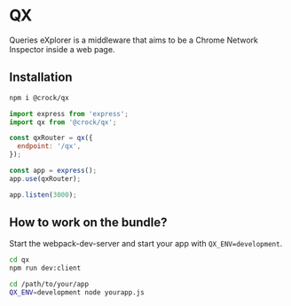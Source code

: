 # QX

Queries eXplorer is a middleware that aims to be a Chrome Network Inspector inside a web page.

## Installation

```bash
npm i @crock/qx
```

```js
import express from 'express';
import qx from '@crock/qx';

const qxRouter = qx({
  endpoint: '/qx',
});

const app = express();
app.use(qxRouter);

app.listen(3000);
```

## How to work on the bundle?

Start the webpack-dev-server and start your app with `QX_ENV=development`.

```bash
cd qx
npm run dev:client

cd /path/to/your/app
QX_ENV=development node yourapp.js
```
